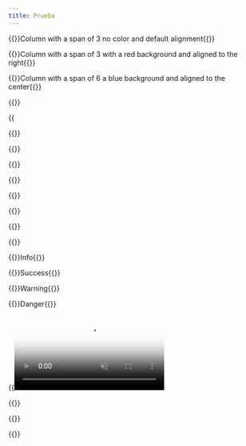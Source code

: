 ```yaml
---
title: Prueba
---
```

{{<column span="3">}}Column with a span of 3 no color and default alignment{{</column>}}

{{<column span="3" color="#ff0000" align="right">}}Column with a span of 3 with a red background and aligned to the right{{</column>}}

{{<column span="6" color="#00ecff" align="center">}}Column with a span of 6 a blue background and aligned to the center{{</column>}}

{{<divider-title text="This is a Divider Title">}}

{{<audio src="https://samplelib.com/lib/preview/mp3/sample-6s.mp3" span="3" title="Audio Title">}}

{{<bullet type="do" leadingText="Test" text="Text">}}

{{<bullet type="dont" leadingText="No text" text="">}}

{{<bullet type="do" leadingText="" text="No leading text">}}

{{<color span="6" name="Test" hex="#184dd2" rgb="" pantone="" cmyk="" mui="" >}}

{{<color span="3" name="red test" hex="#ff0000" rgb="123, 123, 123" pantone="pantone goes ehre" cmyk="cmyk goes ehre" mui="mui goes here" >}}

{{<color span="3" name="blue test" hex="#00afff" rgb="rgb goes here" pantone="pantone goes here" cmyk="cmyk goes here" mui="mui goes here" >}}

{{<download span="3" title="Test File" url="/images/netlify-upload.png" >}}

{{<download span="3" title="Video" url="/images/kapture-2023-05-12-at-19.27.42.mp4" subtitle="">}}

{{<hint type="info" span="3">}}Info{{</hint>}}

{{<hint type="success" span="3">}}Success{{</hint>}}

{{<hint type="warning" span="6">}}Warning{{</hint>}}

{{<hint type="danger" span="6">}}Danger{{</hint>}}

{{<video src="/images/kapture-2023-05-12-at-19.27.42.mp4" span="6" autoplay="false" muted="true" loop="true" poster="/images/gitlab-decap-login.png">}}

{{<image src="/images/subtitle-image.png"
          span="6"
          title=""
          description=""
          overlay="/images/subtitle-image-hover.png"
          light="false"
          dark="false"
          scale="true"
          >}}

{{<image src="/images/client-secret.png"
          span="3"
          title=""
          description=""
          overlay=""
          light="true"
          dark="false"
          scale="true"
          >}}

{{<image src="/images/add-new-site.png"
          span="3"
          title=""
          description=""
          overlay=""
          light="false"
          dark="true"
          scale="true"
          >}}